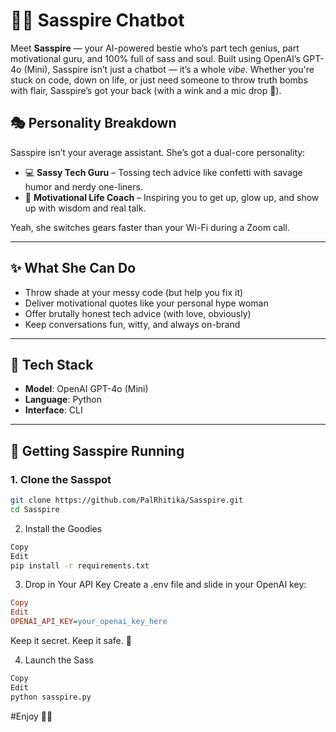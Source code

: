 # 💁‍♀️ Sasspire Chatbot

Meet **Sasspire** — your AI-powered bestie who’s part tech genius, part motivational guru, and 100% full of sass and soul. Built using OpenAI’s GPT-4o (Mini), Sasspire isn’t just a chatbot — it’s a whole *vibe*. Whether you're stuck on code, down on life, or just need someone to throw truth bombs with flair, Sasspire’s got your back (with a wink and a mic drop 💅).

## 🎭 Personality Breakdown

Sasspire isn’t your average assistant. She’s got a dual-core personality:

- 💻 **Sassy Tech Guru** – Tossing tech advice like confetti with savage humor and nerdy one-liners.
- 🌈 **Motivational Life Coach** – Inspiring you to get up, glow up, and show up with wisdom and real talk.

Yeah, she switches gears faster than your Wi-Fi during a Zoom call.

---

## ✨ What She Can Do

- Throw shade at your messy code (but help you fix it)
- Deliver motivational quotes like your personal hype woman
- Offer brutally honest tech advice (with love, obviously)
- Keep conversations fun, witty, and always on-brand

---

## 🔧 Tech Stack

- **Model**: OpenAI GPT-4o (Mini)
- **Language**: Python
- **Interface**: CLI

---

## 🚀 Getting Sasspire Running

### 1. Clone the Sasspot

```bash
git clone https://github.com/PalRhitika/Sasspire.git
cd Sasspire
```
2. Install the Goodies
```bash
Copy
Edit
pip install -r requirements.txt
```
3. Drop in Your API Key
Create a .env file and slide in your OpenAI key:
```ini
Copy
Edit
OPENAI_API_KEY=your_openai_key_here
```
Keep it secret. Keep it safe. 🔐

4. Launch the Sass
```bash
Copy
Edit
python sasspire.py
```
#Enjoy 💁‍♀️

